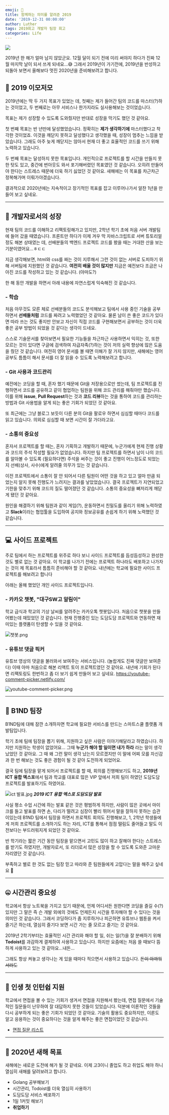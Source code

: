 ```yaml
---
emoji: 🏃
title: 함께하는 의미를 알려준 2019
date: '2019-12-31 00:00:00'
author: Luther
tags: 2019회고 개발자 팀장 회고
categories: Life
---
```


![](./images/thumbnail.png)

2019년 한 해가 얼마 남지 않았군요. 12월 달이 되기 전에 미리 써야지 하다가 진짜 12월 마지막 날이 되서 쓰게 되네요...😅 그래서 2019년이 가기전에, 2019년을 반성하고 되돌아 보면서 올해보다 멋진 2020년을 준비해보려고 합니다.

## 📆 2019 이모저모

2019년에는 딱 두 가지 목표가 있었는 데, 첫째는 제가 들어간 팀의 코드를 마스터(?)하는 것이었고, 두 번째로는 아무 서비스나 한가지라도 실사용해보는 것이었습니다.

목표는 제가 성장할 수 있도록 도와줬지만 반대로 성장을 막기도 했던 것 같아요.

첫 번째 목표는 반 년만에 달성했었습니다. 정확히는 **제가 생각하기에** 마스터했다고 착각한 것이었죠. 이것을 깨닫지 못하고 달성했다고 생각했을 때, 성장이 멈추는 느낌을 받았습니다. 그래도 아주 늦게 깨닫지는 않아서 현재 더 좋고 효율적인 코드를 쓰기 위해 노력하고 있습니다.

두 번째 목표는 달성하지 못한 목표입니다. 개인적으로 프로젝트를 할 시간을 만들지 못한 탓도 있고, 중간에 번아웃도 와서 포기해버렸던 목표였던 것 같습니다. 오히려 만들어야 한다는 스트레스 때문에 더욱 하기 싫었던 것 같아요. 새해에는 이 목표를 차근차근 정복해가며 이뤄가야겠습니다.

결과적으로 2020년에는 지속적이고 장기적인 목표를 잡고 이루어나가서 알찬 1년을 만들어 보고 싶네요.

---

## 🌱 개발자로서의 성장

현재 팀의 코드를 이해하고 리팩토링해가고 있지만, 2학년 학기 초에 처음 서버 개발팀에 들어 갔을 때였습니다. 프론트만 하다가 이제 겨우 막 자바스크립트로 서버 튜토리얼 정도 해본 상태였는 데, 선배분들의 백엔드 프로젝트 코드를 봤을 때는 거대한 산을 보는 기분이였어요...ㅎㄷㄷ

지금 생각해보면, html와 css를 짜는 것이 지루해서 그런 것이 없는 서버로 도피하기 위해 서버팀에 지원했던 것 같습니다. **여전히 배울 것이 많지만** 지금은 예전보다 조금은 나아진 코드를 작성하고 있는 것 같습니다. (아마도?)

한 해 동안 개발을 하면서 아래 내용에 자연스럽게 익숙해진 것 같습니다.

### - 학습

처음 아무것도 모른 체로 선배분들의 코드도 분석해보고 팀에서 사용 중인 기술을 공부하면서 **선배들처럼** 코드를 짜려고 노력했었던 것 같아요. 물론 남이 쓴 좋은 코드가 있다면 따라 쓰는 것도 좋지만 안보고 자신이 직접 코드를 구현해보면서 공부하는 것이 더욱 좋은 공부 방법이 되었을 것 같다는 생각이 드네요.

스스로 기술문서를 찾아보면서 필요한 기능들을 차근차근 사용하면서 익히는 것, 또한 모르는 것이 있다면 구글에 검색하여 자급자족(?)하는 것이 저의 실력 향상에 많은 도움을 줬던 것 같습니다. 여전히 영어 문서를 볼 때면 이해가 잘 가지 않지만, 새해에는 영어 공부도 틈틈이 해서 문서를 더 잘 읽을 수 있도록 노력해보려고 합니다.

### - Git 사용과 코드관리

예전에는 코딩을 할 때, 혼자 했기 때문에 Git을 저장용으로만 썼는데, 팀 프로젝트를 진행하면서 코드를 공유하고 같이 협업하는 팀원을 위해 코드 관리를 해줘야만 했습니다. 이를 위해 **issue**, **Pull Request**하는 것과 **코드 리뷰**하는 것을 통하여 코드를 관리하는 방법과 Git 사용법을 알게 되는 좋은 기회가 되었던 것 같아요.

또 최근에는 그냥 블로그 보듯이 다른 분의 Git을 팔로우 하면서 심심할 때마다 코드를 읽고 있습니다. 의외로 심심할 때 보면 시간이 잘 가더라고요.

### - 소통의 중요성

혼자서 프로젝트를 할 때는, 혼자 기획하고 개발하기 때문에, 누군가에게 현제 진행 상황과 코드의 주석 작성할 필요가 없었습니다. 하지만 팀 프로젝트를 하면서 남이 나의 코드를 알아볼 수 있도록 (필요하다면) 주석을 써주는 것이 좋고 진행이 어느정도로 되었는지 선배(상사, 사수)에게 알려줄 의무가 있는 것 같습니다.

이전 프로젝트에서 소통이 잘 안 되어서 다른 팀원이 어떤 것을 하고 있고 얼마 만큼 되었는지 알지 못해 진행도가 느려지는 결과를 낳았었습니다. 결국 프로젝트가 지연되었고 기한을 맞추기 위해 코드의 질도 떨어졌던 것 같습니다. 소통의 중요성을 뼈저리게 깨닫게 됐던 것 같아요.

원인을 해결하기 위해 팀원과 같이 게임(?), 운동하면서 친밀도를 올리기 위해 노력하였고 **Slack**이라는 협업툴을 도입하여 공지와 정보공유를 손쉽게 하기 위해 노력했던 것 같습니다.

---

## 💻 사이드 프로젝트

주로 팀에서 하는 프로젝트를 위주로 하다 보니 사이드 프로젝트를 듬성듬성하고 완성한 것도 별로 없는 것 같아요. 이 학교를 나가기 전에는 프로젝트 하나라도 배포하고 나가자는 것이 제 목표라서 틈틈히 준비해야 할 것 같아요. 내년에는 학교에 필요한 사이드 프로젝트를 해보려고 합니다

아래는 올해 했었던 개인 사이드 프로젝트입니다.

### - 카카오 챗봇, "대구SW고 알림이"

학교 급식과 학교의 기상 날씨를 알려주는 카카오톡 챗봇입니다. 처음으로 챗봇을 만들어봤는데 재밌었던 것 같습니다. 현재 진행중인 있는 도담도담 프로젝트와 연동하면 재미있는 플랫폼이 탄생할 수 있을 것 같아요.

![챗봇.png](./images/chatbot.png)

### - 유튜브 댓글 픽커

유튜브 영상의 댓글을 불러와서 보여주는 서비스입니다. (놀랍게도 진짜 댓글만 보여준다)
이때 아마 처음으로 해본 리액트 토이 프로젝트였던 것 같아요.
내년에 기회가 된다면 리팩토링도 한번하고 좀 더 보기 쉽게 만들어 보고 싶네요.
https://youtube-comment-picker.netlify.com/

![youtube-comment-picker.png](./images/youtube-comment-picker.png)

---

## 🏃 B1ND 팀장

B1ND팀에 대해 잠깐 소개하자면 학교에 필요한 서비스를 만드는 스마트스쿨 플랫폼 개발팀입니다.

학기 초에 팀에 팀장을 뽑기 위해, 지원하고 싶은 사람은 이야기해달라고 하였습니다. 하지만 지원하는 학생이 없었어요... 그때 **누군가 해야 할 일이면 내가 하라** 라는 말이 생각났었던 것 같아요. 그 때 왜 그런 말이 생각 났는지 모르겠지만 이 말에 어찌 모를 자신감과 한 번 해보는 것도 좋은 경험이 될 것 같아 도전하게 되었어요.

결국 팀에 팀장을 맡게 되어서 프로젝트를 할 때, 회의를 진행해보기도 하고, **2019년 ICT 융합 엑스포**에서 팀과 학교를 대표로 많은 VIP 앞에서 저희 팀이 하였던 도담도담 프로젝트를 발표하기도 하였어요.

![ict 발표.jpg](./images/ict-presentation.jpg)
**_2019 ICT 융합 엑스포 도담도담 발표_**

사실 평소 수업 시간에 하는 발표 같은 것은 평범하게 하지만, 사람이 많은 곳에서 마이크를 들고 발표를 하면 손, 다리가 떨려고 심장이 빨리 뛰어서 말을 잘하지 못하는 습관이있는데 B1ND 팀에서 팀장을 하면서 프로젝트 회의도 진행해보고, 1, 2학년 학생들에게 저희 프로젝트를 소개하기도 하는 자리, ICT를 통해서 점점 떨림도 줄어들고 말도 이전보다는 부드러워지게 되었던 것 같아요.

반 학기라는 짧은 기간 동안 팀장을 맡으면서 고민도 많이 하고 잘해야 한다는 스트레스를 받기도 하였지만, 개발자로서, 또 리더로서 많은 성장을 할 수 있도록 도와준 고마운 자리였던 것 같습니다.

부족하고 별로 한 것도 없는 팀장 믿고 따라와 준 팀원들에게 고맙다는 말을 해주고 싶네요 🥰

---

## 🤐 시간관리 중요성

학교에서 항상 노트북을 가지고 있기 때문에, 언제 어디서든 원한다면 코딩을 즐길 수(?) 있지만 그 말은 즉 슨 개발 외에의 것에도 언제든지 시간을 투자해야 할 수 있다는 것을 의미인 것 같습니다. 그래서 코딩하다가 좀 지루하거나 피곤하면 유튜브나 웹툰을 켜서 즐기곤 하는데, 열심히 즐기다 보면 시간 가는 줄 모르고 즐기는 것 같아요.

2019년 2학기부터는 효율적인 시간 관리와 해야 할 일, 쉬는 일(?)을 잘 분배하기 위해 **Todoist**를 과감하게 결제하여 사용하고 있습니다. 하지만 요즘에는 처음 쓸 때보다 뜸하게 사용하고 있는 것 같아요...내돈...

그래도 항상 켜놓고 생각나는 게 있을 때마다 적으면서 사용하고 있습니다. ~~돈이 아까워서라도~~

---

## 📝 인생 첫 인턴쉽 지원

학교에서 면접을 볼 수 있는 기회가 생겨서 면접을 지원해서 봤는데, 면접 질문에서 기술적인 질문들이 난무하여 잘 대답하지 못한 것들이 있었습니다. 덕분에 이론적인 것들을 다시 공부하게 되는 좋은 기회가 되었던 것 같아요. 기술의 활용도 중요하지만, 이론도 알고 응용하는 것이 중요하다는 것을 알게 해주는 좋은 면접이었던 것 같습니다.

- [면접 질문 리스트](/나의-첫-인터뷰-질문-리스트)

---

## 🌟 2020년 새해 목표

새해에는 새로운 도전에 해가 될 것 같네요. 이제 고3이니 졸업도 하고 취업도 해야 하니 열심히 새해를 달려보려고 합니다.

- Golang 공부해보기
- 시간관리, Todoist를 더욱 열심히 사용하기
- 도담도담 서비스 배포하기
- 1일 1커밋 해보기
- **취업하기**

```toc

```
